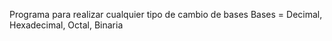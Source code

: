 Programa para realizar cualquier tipo de cambio de bases 
Bases = Decimal, Hexadecimal, Octal, Binaria
